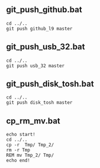 ## git_push_github.bat

    cd ../..
    git push github_l9 master
    
## git_push_usb_32.bat

    cd ../..
    git push usb_32 master
    
## git_push_disk_tosh.bat

    cd ../..
    git push disk_tosh master

## cp_rm_mv.bat

    echo start!
    cd ../..
    cp -r  Tmp/ Tmp_2/
    rm -r Tmp
    REM mv Tmp_2/ Tmp/
    echo end!

    
#

